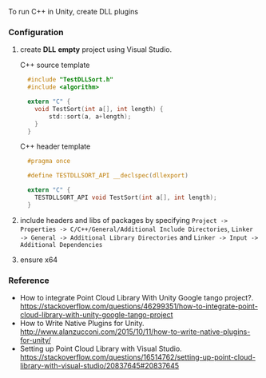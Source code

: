 To run C++ in Unity, create DLL plugins

### Configuration

1.  create **DLL** **empty** project using Visual Studio.

    C++ source template
    ```c
      #include "TestDLLSort.h"
      #include <algorithm>

      extern "C" {
  	    void TestSort(int a[], int length) {
  		    std::sort(a, a+length);
  	    }
      }
    ```
    C++ header template
    ```c
      #pragma once

      #define TESTDLLSORT_API __declspec(dllexport)

      extern "C" {
  	    TESTDLLSORT_API void TestSort(int a[], int length);
      }
    ```

2.  include headers and libs of packages by specifying `Project -> Properties -> C/C++/General/Additional Include Directories`, `Linker -> General -> Additional Library Directories` and `Linker -> Input -> Additional Dependencies`

3.  ensure x64

### Reference
*   How to integrate Point Cloud Library With Unity Google tango project?. <https://stackoverflow.com/questions/46299351/how-to-integrate-point-cloud-library-with-unity-google-tango-project>   
*   How to Write Native Plugins for Unity. <http://www.alanzucconi.com/2015/10/11/how-to-write-native-plugins-for-unity/>
*   Setting up Point Cloud Library with Visual Studio. <https://stackoverflow.com/questions/16514762/setting-up-point-cloud-library-with-visual-studio/20837645#20837645>

